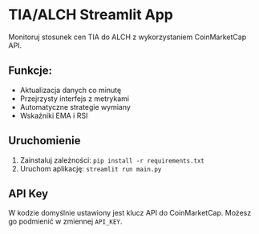 # TIA/ALCH Streamlit App

Monitoruj stosunek cen TIA do ALCH z wykorzystaniem CoinMarketCap API.

## Funkcje:
- Aktualizacja danych co minutę
- Przejrzysty interfejs z metrykami
- Automatyczne strategie wymiany
- Wskaźniki EMA i RSI

## Uruchomienie
1. Zainstaluj zależności: `pip install -r requirements.txt`
2. Uruchom aplikację: `streamlit run main.py`

## API Key
W kodzie domyślnie ustawiony jest klucz API do CoinMarketCap. Możesz go podmienić w zmiennej `API_KEY`.